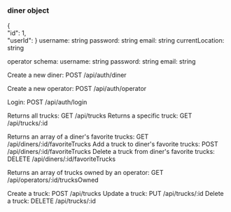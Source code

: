 ### diner object

{  
 "id": 1,  
 "userId":
}
username: string
password: string
email: string
currentLocation: string

operator schema:
username: string
password: string
email: string

Create a new diner: POST /api/auth/diner

Create a new operator: POST /api/auth/operator

Login: POST /api/auth/login

Returns all trucks: GET /api/trucks
Returns a specific truck: GET /api/trucks/:id

Returns an array of a diner's favorite trucks: GET /api/diners/:id/favoriteTrucks
Add a truck to diner's favorite trucks: POST /api/diners/:id/favoriteTrucks
Delete a truck from diner's favorite trucks: DELETE /api/diners/:id/favoriteTrucks

Returns an array of trucks owned by an operator: GET /api/operators/:id/trucksOwned

Create a truck: POST /api/trucks
Update a truck: PUT /api/trucks/:id
Delete a truck: DELETE /api/trucks/:id
